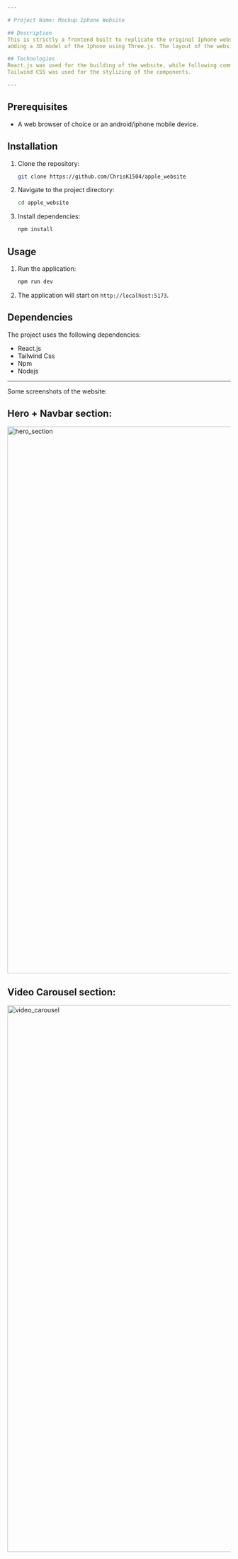 ```yaml
---

# Project Name: Mockup Iphone Website

## Description
This is strictly a frontend built to replicate the original Iphone website closely. It includes a Hero section, Navbar, Highlights as well as a Video Carousel. On the future I plan on
adding a 3D model of the Iphone using Three.js. The layout of the website is dynamic and changes based on screen size, so it can be viewed easily on any screen and device.

## Technologies
React.js was used for the building of the website, while following common standard practices. The project was initialized using Vite, as is the modern practice.
Tailwind CSS was used for the stylizing of the components.

---
```


## Prerequisites
- A web browser of choice or an android/iphone mobile device.

## Installation
1. Clone the repository:
    ```bash
    git clone https://github.com/ChrisK1504/apple_website
    ```
2. Navigate to the project directory:
    ```bash
    cd apple_website
    ```
3. Install dependencies:
    ```bash
    npm install
    ```

## Usage
1. Run the application:
    ```bash
    npm run dev
    ```
2. The application will start on `http://localhost:5173`.

## Dependencies
The project uses the following dependencies:
- React.js
- Tailwind Css
- Npm
- Nodejs

---

Some screenshots of the website:
## Hero + Navbar section:
<img width="1234" alt="hero_section" src="https://github.com/user-attachments/assets/7dfd61ea-ffd5-4615-88f1-43e4ded1b2a5">

## Video Carousel section: 
<img width="1234" alt="video_carousel" src="https://github.com/user-attachments/assets/6aae9cee-1026-4743-ad48-864a966c47af">


